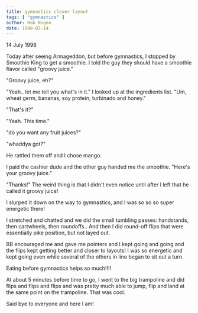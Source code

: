 ```yaml
---
title: gymnastics closer layout
tags: [ "gymnastics" ]
author: Rob Nugen
date: 1998-07-14
---
```


<title>Almost did layouts!</title>

<p class=date>14 July 1998</p>

<p>Today after seeing Armageddon, but before gymnastics, I stopped by Smoothie King to get a smoothie.  I told the guy they should have a smoothie flavor called "groovy juice."

<p>"Groovy juice, eh?"

<p>"Yeah.. let me tell you what's in it."  I looked up at the ingredients list. "Um, wheat germ, bananas, soy protein, turbinado and honey."

<p>"That's it?"

<p>"Yeah.  This time."

<p>"do you want any fruit juices?"

<p>"whaddya got?"

<p>He rattled them off and I chose mango.

<p>I paid the cashier dude and the other guy handed me the smoothie.  "Here's your groovy juice."

<p>"Thanks!"  The weird thing is that I didn't even notice until after I left that he called it groovy juice!

<p>I slurped it down on the way to gymnastics, and I was so so so super energetic there!

<p>I stretched and chatted and we did the small tumbling passes: handstands, then cartwheels, then roundoffs..  And then I did round-off flips that were essentially pike position, but not layed out.

<p>BB encouraged me and gave me pointers and I kept going and going and the flips kept getting better and closer to layouts!
I was so energetic and kept going even while several of the others in line began to sit out a turn.

<p>Eating before gymnastics helps so much!!!!

<p>At about 5 minutes before time to go, I went to the big trampoline and did flips and flips and flips and was pretty much able to jump, flip and land at the same point on the trampoline. That was cool.

<p>Said bye to everyone and here I am!
</p>
